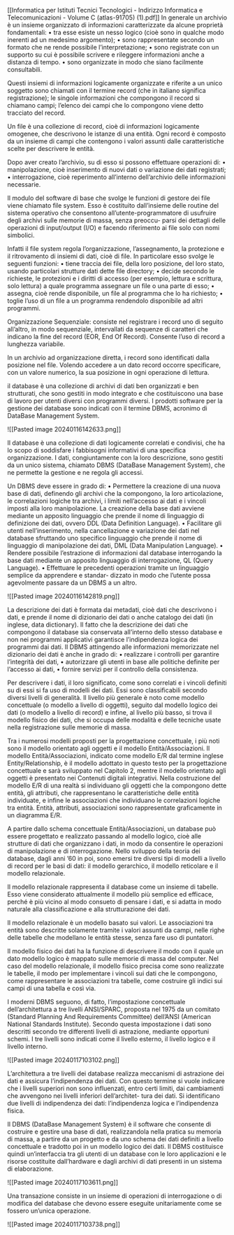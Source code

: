 [[Informatica per Istituti Tecnici Tecnologici - Indirizzo Informatica e Telecomunicazioni - Volume C (atlas-91705) (1).pdf]]
In generale un archivio è un insieme organizzato di informazioni caratterizzate da alcune
proprietà fondamentali:
• tra esse esiste un nesso logico (cioè sono in qualche modo inerenti ad un medesimo
argomento);
• sono rappresentate secondo un formato che ne rende possibile l’interpretazione;
• sono registrate con un supporto su cui è possibile scrivere e rileggere informazioni anche
a distanza di tempo.
• sono organizzate in modo che siano facilmente consultabili.

Questi insiemi di informazioni logicamente organizzate e riferite a un unico soggetto sono
chiamati con il termine record (che in italiano significa registrazione); le singole informazioni che
compongono il record si chiamano campi; l’elenco dei campi che lo compongono viene detto
tracciato del record.

Un file è una collezione di record, cioè di informazioni logicamente omogenee, che descrivono le istanze di una entità. Ogni record è composto da un insieme di campi che contengono i valori assunti dalle caratteristiche scelte per descrivere le entità.

Dopo aver creato l’archivio, su di esso si possono effettuare operazioni di:
• manipolazione, cioè inserimento di nuovi dati o variazione dei dati registrati;
• interrogazione, cioè reperimento all’interno dell’archivio delle informazioni necessarie.

Il modulo del software di base che svolge le funzioni di gestore dei file viene chiamato file
system. Esso è costituito dall’insieme delle routine del sistema operativo che consentono
all’utente-programmatore di usufruire degli archivi sulle memorie di massa, senza preoccu-
parsi dei dettagli delle operazioni di input/output (I/O) e facendo riferimento ai file solo con
nomi simbolici.

Infatti il file system regola l’organizzazione, l’assegnamento, la protezione e il ritrovamento di
insiemi di dati, cioè di file. In particolare esso svolge le seguenti funzioni:
• tiene traccia dei file, della loro posizione, del loro stato, usando particolari strutture dati dette
file directory;
• decide secondo le richieste, le protezioni e i diritti di accesso (per esempio, lettura e scrittura,
solo lettura) a quale programma assegnare un file o una parte di esso;
• assegna, cioè rende disponibile, un file al programma che lo ha richiesto;
• toglie l’uso di un file a un programma rendendolo disponibile ad altri programmi.

Organizzazione Sequenziale: consiste nel registrare
i record uno di seguito all’altro, in modo sequenziale,
intervallati da sequenze di caratteri che indicano la
fine del record (EOR, End Of Record). Consente
l’uso di record a lunghezza variabile.

In un archivio ad organizzazione diretta, i
record sono identificati dalla posizione nel file.
Volendo accedere a un dato record occorre
specificare, con un valore numerico, la sua
posizione in ogni operazione di lettura.

il database è una collezione di archivi di dati ben organizzati e ben strutturati, che sono
gestiti in modo integrato e che costituiscono una base di lavoro per utenti diversi con
programmi diversi. I prodotti software per la gestione dei database sono indicati con il
termine DBMS, acronimo di DataBase Management System.

![[Pasted image 20240116142633.png]]

Il database è una collezione di dati logicamente correlati e condivisi, che ha lo scopo di
soddisfare i fabbisogni informativi di una specifica organizzazione. I dati, congiuntamente
con la loro descrizione, sono gestiti da un unico sistema, chiamato DBMS (DataBase Management System), che ne permette la gestione e ne regola gli accessi.

Un DBMS deve essere in grado di:
• Permettere la creazione di una nuova base di dati, definendo gli archivi che la compongono, la loro
articolazione, le correlazioni logiche tra archivi, i limiti nell’accesso ai dati e i vincoli imposti alla loro
manipolazione. La creazione della base dati avviene mediante un apposito linguaggio che prende
il nome di linguaggio di definizione dei dati, ovvero DDL (Data Definition Language).
• Facilitare gli utenti nell’inserimento, nella cancellazione e variazione dei dati nel database
sfruttando uno specifico linguaggio che prende il nome di linguaggio di manipolazione dei
dati, DML (Data Manipulation Language).
• Rendere possibile l’estrazione di informazioni dal database interrogando la base dati mediante
un apposito linguaggio di interrogazione, QL (Query Language).
• Effettuare le precedenti operazioni tramite un linguaggio semplice da apprendere e standar-
dizzato in modo che l’utente possa agevolmente passare da un DBMS a un altro.

![[Pasted image 20240116142819.png]]

La descrizione dei dati è formata dai metadati, cioè dati che descrivono i dati, e prende il
nome di dizionario dei dati o anche catalogo dei dati (in inglese, data dictionary).
Il fatto che la descrizione dei dati che compongono il database sia conservata all’interno dello stesso
database e non nei programmi applicativi garantisce l’indipendenza logica dei programmi dai dati.
Il DBMS attingendo alle informazioni memorizzate nel dizionario dei dati è anche in grado di:
• realizzare i controlli per garantire l’integrità dei dati,
• autorizzare gli utenti in base alle politiche definite per l’accesso ai dati,
• fornire servizi per il controllo della consistenza.

Per descrivere i dati, il loro significato, come sono correlati e i vincoli definiti su di essi si fa uso
di modelli dei dati. Essi sono classificabili secondo diversi livelli di generalità.
Il livello più generale è noto come modello concettuale (o modello a livello di oggetti), seguito
dal modello logico dei dati (o modello a livello di record) e infine, al livello più basso, si trova
il modello fisico dei dati, che si occupa delle modalità e delle tecniche usate nella registrazione
sulle memorie di massa.

Tra i numerosi modelli proposti per la progettazione concettuale, i più noti sono il modello
orientato agli oggetti e il modello Entità/Associazioni. Il modello Entità/Associazioni, indicato
come modello E/R dal termine inglese Entity/Relationship, è il modello adottato in questo testo
per la progettazione concettuale e sarà sviluppato nel Capitolo 2, mentre il modello orientato agli
oggetti è presentato nei Contenuti digitali integrativi.
Nella costruzione del modello E/R di una realtà si individuano gli oggetti che la compongono
dette entità, gli attributi, che rappresentano le caratteristiche delle entità individuate, e infine
le associazioni che individuano le correlazioni logiche tra entità. Entità, attributi, associazioni
sono rappresentate graficamente in un diagramma E/R.

A partire dallo schema concettuale Entità/Associazioni, un database può essere progettato e
realizzato passando al modello logico, cioè alle strutture di dati che organizzano i dati, in modo
da consentire le operazioni di manipolazione e di interrogazione.
Nello sviluppo della teoria dei database, dagli anni ’60 in poi, sono emersi tre diversi tipi di
modelli a livello di record per le basi di dati: il modello gerarchico, il modello reticolare e il modello
relazionale.

Il modello relazionale rappresenta il database come un insieme di tabelle. Esso viene
considerato attualmente il modello più semplice ed efficace, perché è più vicino al modo
consueto di pensare i dati, e si adatta in modo naturale alla classificazione e alla strutturazione
dei dati.

Il modello relazionale è un modello basato sui valori. Le associazioni tra entità sono descritte
solamente tramite i valori assunti da campi, nelle righe delle tabelle che modellano le entità
stesse, senza fare uso di puntatori.

Il modello fisico dei dati ha la funzione di descrivere il modo con il quale un dato modello logico
è mappato sulle memorie di massa del computer. Nel caso del modello relazionale, il modello
fisico precisa come sono realizzate le tabelle, il modo per implementare i vincoli sui dati che le
compongono, come rappresentare le associazioni tra tabelle, come costruire gli indici sui campi
di una tabella e così via.

I moderni DBMS seguono, di fatto, l’impostazione concettuale dell’architettura a tre livelli
ANSI/SPARC, proposta nel 1975 da un comitato (Standard Planning And Requirements Committee)
dell’ANSI (American National Standards Institute). Secondo questa impostazione i dati sono
descritti secondo tre differenti livelli di astrazione, mediante opportuni schemi. I tre livelli sono
indicati come il livello esterno, il livello logico e il livello interno.

![[Pasted image 20240117103102.png]]

L’architettura a tre livelli dei database realizza meccanismi di astrazione dei dati e assicura
l’indipendenza dei dati. Con questo termine si vuole indicare che i livelli superiori non sono
influenzati, entro certi limiti, dai cambiamenti che avvengono nei livelli inferiori dell’architet-
tura dei dati. Si identificano due livelli di indipendenza dei dati: l’indipendenza logica e
l’indipendenza fisica.

Il DBMS (DataBase Management System) è il software che consente di costruire e gestire una
base di dati, realizzandola nella pratica su memoria di massa, a partire da un progetto e da
uno schema dei dati definiti a livello concettuale e tradotto poi in un modello logico dei dati.
Il DBMS costituisce quindi un’interfaccia tra gli utenti di un database con le loro applicazioni
e le risorse costituite dall’hardware e dagli archivi di dati presenti in un sistema di elaborazione.

![[Pasted image 20240117103611.png]]

Una transazione consiste in un insieme di operazioni di interrogazione o di modifica del
database che devono essere eseguite unitariamente come se fossero un’unica operazione.

![[Pasted image 20240117103738.png]]

